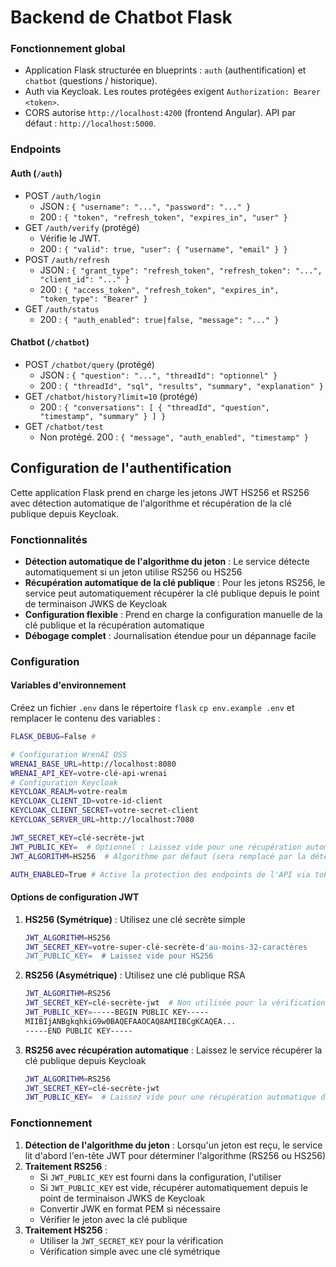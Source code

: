 # Backend de Chatbot Flask
### Fonctionnement global
- Application Flask structurée en blueprints : `auth` (authentification) et `chatbot` (questions / historique).
- Auth via Keycloak. Les routes protégées exigent `Authorization: Bearer <token>`.
- CORS autorise `http://localhost:4200` (frontend Angular). API par défaut : `http://localhost:5000`.

### Endpoints

#### Auth (`/auth`)
- POST `/auth/login`
  - JSON : `{ "username": "...", "password": "..." }`
  - 200 : `{ "token", "refresh_token", "expires_in", "user" }`
- GET `/auth/verify` (protégé)
  - Vérifie le JWT.
  - 200 : `{ "valid": true, "user": { "username", "email" } }`
- POST `/auth/refresh`
  - JSON : `{ "grant_type": "refresh_token", "refresh_token": "...", "client_id": "..." }`
  - 200 : `{ "access_token", "refresh_token", "expires_in", "token_type": "Bearer" }`
- GET `/auth/status`
  - 200 : `{ "auth_enabled": true|false, "message": "..." }`

#### Chatbot (`/chatbot`)
- POST `/chatbot/query` (protégé)
  - JSON : `{ "question": "...", "threadId": "optionnel" }`
  - 200 : `{ "threadId", "sql", "results", "summary", "explanation" }`
- GET `/chatbot/history?limit=10` (protégé)
  - 200 : `{ "conversations": [ { "threadId", "question", "timestamp", "summary" } ] }`
- GET `/chatbot/test`
  - Non protégé. 200 : `{ "message", "auth_enabled", "timestamp" }`


## Configuration de l'authentification
Cette application Flask prend en charge les jetons JWT HS256 et RS256 avec détection automatique de l'algorithme et récupération de la clé publique depuis Keycloak.

### Fonctionnalités
- **Détection automatique de l'algorithme du jeton** : Le service détecte automatiquement si un jeton utilise RS256 ou HS256
- **Récupération automatique de la clé publique** : Pour les jetons RS256, le service peut automatiquement récupérer la clé publique depuis le point de terminaison JWKS de Keycloak
- **Configuration flexible** : Prend en charge la configuration manuelle de la clé publique et la récupération automatique
- **Débogage complet** : Journalisation étendue pour un dépannage facile

### Configuration
#### Variables d'environnement
Créez un fichier `.env` dans le répertoire `flask` `cp env.example .env` et remplacer le contenu des variables :
```bash
FLASK_DEBUG=False #

# Configuration WrenAI OSS
WRENAI_BASE_URL=http://localhost:8080
WRENAI_API_KEY=votre-clé-api-wrenai
# Configuration Keycloak
KEYCLOAK_REALM=votre-realm
KEYCLOAK_CLIENT_ID=votre-id-client
KEYCLOAK_CLIENT_SECRET=votre-secret-client
KEYCLOAK_SERVER_URL=http://localhost:7080 

JWT_SECRET_KEY=clé-secrète-jwt
JWT_PUBLIC_KEY=  # Optionnel : Laissez vide pour une récupération automatique depuis Keycloak, ou fournissez une clé publique au format PEM
JWT_ALGORITHM=HS256  # Algorithme par défaut (sera remplacé par la détection du jeton)

AUTH_ENABLED=True # Active la protection des endpoints de l'API via tokens JWT fournis par Keycloak
```

#### Options de configuration JWT
1. **HS256 (Symétrique)** : Utilisez une clé secrète simple
   ```bash
   JWT_ALGORITHM=HS256
   JWT_SECRET_KEY=votre-super-clé-secrète-d'au-moins-32-caractères
   JWT_PUBLIC_KEY=  # Laissez vide pour HS256
   ```

2. **RS256 (Asymétrique)** : Utilisez une clé publique RSA
   ```bash
   JWT_ALGORITHM=RS256
   JWT_SECRET_KEY=clé-secrète-jwt  # Non utilisée pour la vérification RS256
   JWT_PUBLIC_KEY=-----BEGIN PUBLIC KEY-----
   MIIBIjANBgkqhkiG9w0BAQEFAAOCAQ8AMIIBCgKCAQEA...
   -----END PUBLIC KEY-----
   ```

3. **RS256 avec récupération automatique** : Laissez le service récupérer la clé publique depuis Keycloak
   ```bash
   JWT_ALGORITHM=RS256
   JWT_SECRET_KEY=clé-secrète-jwt
   JWT_PUBLIC_KEY=  # Laissez vide pour une récupération automatique depuis Keycloak
   ```

### Fonctionnement
1. **Détection de l'algorithme du jeton** : Lorsqu'un jeton est reçu, le service lit d'abord l'en-tête JWT pour déterminer l'algorithme (RS256 ou HS256)
2. **Traitement RS256** :
   - Si `JWT_PUBLIC_KEY` est fourni dans la configuration, l'utiliser
   - Si `JWT_PUBLIC_KEY` est vide, récupérer automatiquement depuis le point de terminaison JWKS de Keycloak
   - Convertir JWK en format PEM si nécessaire
   - Vérifier le jeton avec la clé publique
3. **Traitement HS256** :
   - Utiliser la `JWT_SECRET_KEY` pour la vérification
   - Vérification simple avec une clé symétrique

